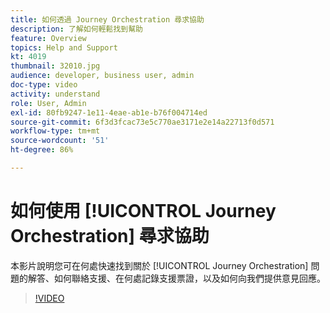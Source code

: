 ```yaml
---
title: 如何透過 Journey Orchestration 尋求協助
description: 了解如何輕鬆找到幫助
feature: Overview
topics: Help and Support
kt: 4019
thumbnail: 32010.jpg
audience: developer, business user, admin
doc-type: video
activity: understand
role: User, Admin
exl-id: 80fb9247-1e11-4eae-ab1e-b76f004714ed
source-git-commit: 6f3d3fcac73e5c770ae3171e2e14a22713f0d571
workflow-type: tm+mt
source-wordcount: '51'
ht-degree: 86%

---
```


# 如何使用 [!UICONTROL Journey Orchestration] 尋求協助

本影片說明您可在何處快速找到關於 [!UICONTROL Journey Orchestration] 問題的解答、如何聯絡支援、在何處記錄支援票證，以及如何向我們提供意見回應。

>[!VIDEO](https://video.tv.adobe.com/v/32010?quality=12)
